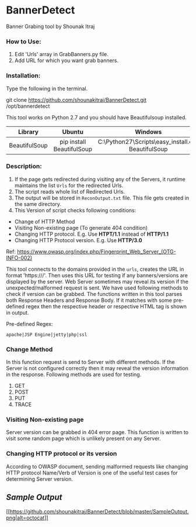 # BannerDetect

Banner Grabing tool by Shounak Itraj

### How to Use:

1. Edit 'Urls' array in GrabBanners.py file.
2. Add URL for which you want grab banners.

### Installation:

Type the following in the terminal.

git clone https://github.com/shounakitraj/BannerDetect.git /opt/bannerdetect

This tool works on Python 2.7 and you should have Beautifulsoup installed.

|Library|Ubuntu|Windows|
|:----------:|:-------------:|:------:|
|BeautifulSoup|pip install BeautifulSoup|C:\Python27\Scripts\easy_install.exe BeautifulSoup|

### Description:

1. If the page gets redirected during visiting any of the Servers, it runtime maintains the list `Urls` for the redirected Urls.
2. The script reads whole list of Redirected Urls.
3. The output will be stored in `ReconOutput.txt` file. This file gets created in the same directory. 
4. This Version of script checks following conditions:

* Change of HTTP Method
* Visiting Non-existing page (To generate 404 condition)
* Changing HTTP protocol. E.g. Use **HTPT/1.1** instead of **HTTP/1.1**
* Changing HTTP Protocol version. E.g. Use **HTTP/3.0**

Ref: https://www.owasp.org/index.php/Fingerprint_Web_Server_(OTG-INFO-002)

This tool connects to the domains provided in the `urls`, creates the URL in format 'https://<ServerName>/'. Then uses this URL for testing if any banners/versions are displayed by the server.
Web Server sometimes may reveal its version if the unexpected/malformed request is sent. We have used following methods to check if version can be grabbed. The functions written in this tool parses both Response Headers and Response Body. If it matches with some pre-defined regex then the respective header or respective HTML tag is shown in output.

Pre-defined Regex:

```apache|JSP Engine|jetty|php|ssl```

### Change Method
In this function request is send to Server with different methods. If the Server is not configured correctly then it may reveal the version information in the response. Following methods are used for testing.

1. GET
2. POST
3. PUT
4. TRACE

### Visiting Non-existing page
Server version can be grabbed in 404 error page. This function is written to visit some random page which is unlikely present on any Server.

### Changing HTTP protocol or its version
According to OWASP document, sending malformed requests like changing HTTP protocol Name/Verb of Version is one of the useful test cases for determining Server version.

## _Sample Output_

[[https://github.com/shounakitraj/BannerDetect/blob/master/SampleOutput.png|alt=octocat]]
